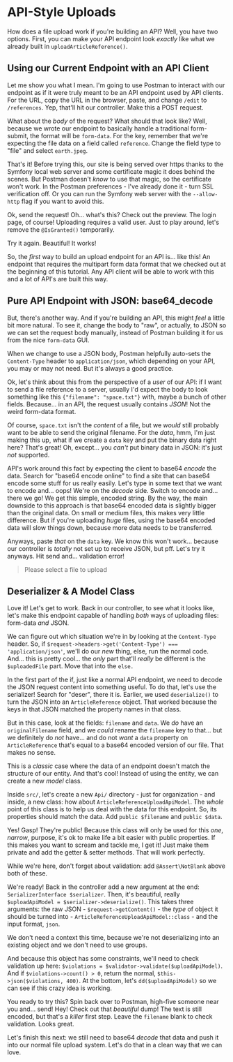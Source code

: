 # API-Style Uploads

How does a file upload work if you're building an API? Well, you have two options.
First, you can make your API endpoint look *exactly* like what we already built
in `uploadArticleReference()`.

## Using our Current Endpoint with an API Client

Let me show you what I mean. I'm going to use Postman to interact with our endpoint
as if it were truly meant to be an API endpoint used by API clients. For the
URL, copy the URL in the browser, paste, and change `/edit` to `/references`. Yep,
that'll hit our controller. Make this a POST request.

What about the *body* of the request? What should that look like? Well, because
we wrote our endpoint to basically handle a traditional form-submit, the format
will be `form-data`. For the key, remember that we're expecting the file data on
a field called `reference`. Change the field type to "file" and select `earth.jpeg`.

That's it! Before trying this, our site is being served over https thanks to the
Symfony local web server and some certificate magic it does behind the scenes.
But Postman doesn't *know* to use that magic, so the certificate won't work. In
the Postman preferences - I've already done it - turn SSL verification off. Or
you can run the Symfony web server with the `--allow-http` flag if you want to avoid
this.

Ok, send the request! Oh... what's this? Check out the preview. The login page,
of course! Uploading requires a valid user. Just to play around, let's remove
the `@IsGranted()` temporarily.

Try it again. Beautiful! It works!

So, the *first* way to build an upload endpoint for an API is... like this! An
endpoint that requires the multipart form data format that we checked out at the
beginning of this tutorial. Any API client will be able to work with this and a lot
of API's are built this way.

## Pure API Endpoint with JSON: base64_decode

But, there's another way. And if you're building an API, this might *feel* a little
bit more natural. To see it, change the body to "raw", or actually, to JSON so
we can set the request body manually, instead of Postman building it for us from
the nice `form-data` GUI.

When we change to use a JSON body, Postman helpfully auto-sets the `Content-Type`
header to `application/json`, which depending on your API, you may or may not need.
But it's always a good practice.

Ok, let's think about this from the perspective of a *user* of our API: if I want
to send a file reference to a server, usually I'd expect the body to look something
like this `{"filename": "space.txt"}` with, maybe a bunch of other fields. Because...
in an API, the request usually contains *JSON*! Not the weird form-data format.

Of course, `space.txt` isn't the *content* of a file, but we *would* still probably
want to be able to send the original filename. For the *data*, hmm, I'm just making
this up, what if we create a `data` key and put the binary data right here? That's
great! Oh, except... you *can't* put binary data in JSON: it's just *not* supported.

API's work around this fact by expecting the client to base64 *encode* the data.
Search for "base64 encode online" to find a site that can base64 encode some stuff
for us really easily. Let's type in some text that we want to encode and... oops!
We're on the *decode* side. Switch to encode and... there we go! We get this simple,
encoded string. By the way, the main downside to this approach is that base64 encoded
data is slightly bigger than the original data. On small or medium files, this makes
very little difference. But if you're uploading *huge* files, using the base64
encoded data will slow things down, because more data needs to be transferred.

Anyways, paste *that* on the `data` key. We know this won't work... because our
controller is *totally* not set up to receive JSON, but pff. Let's try it anyways.
Hit send and... validation error!

> Please select a file to upload

## Deserializer & A Model Class

Love it! Let's get to work. Back in our controller, to see what it looks like,
let's make this endpoint capable of handling *both* ways of uploading files:
form-data *and* JSON.

We can figure out which situation we're in by looking at the `Content-Type` header.
So, if `$request->headers->get('Content-Type') === 'application/json'`, we'll do
our *new* thing, else, run the normal code. And... this is pretty cool... the
*only* part that'll *really* be different is the `$uploadedFile` part. Move that
into the `else.`

In the first part of the if, just like a normal API endpoint, we need to decode
the JSON request content into something useful. To do that, let's use the serializer!
Search for "deser", there it is. Earlier, we used `deserialize()` to turn the
JSON into an `ArticleReference` object. That worked because the keys in that JSON
matched the property names in that class.

But in this case, look at the fields: `filename` and `data`. We *do* have an
`originalFilename` field, and we *could* rename the `filename` key to that...
but we definitely do *not* have... and do not *want* a `data` property on
`ArticleReference` that's equal to a base64 encoded version of our file. That makes
no sense.

This is a *classic* case where the data of an endpoint doesn't match the structure
of our entity. And that's cool! Instead of using the entity, we can create a new
*model* class.

Inside `src/`, let's create a new `Api/` directory - just for organization - and
inside, a new class: how about `ArticleReferenceUploadApiModel`. The *whole* point
of this class is to help us deal with the data for this endpoint. So, its properties
should match the data. Add `public $filename` and `public $data`.

Yes! Gasp! They're public! Because this class will only be used for this *one*,
*narrow*, purpose, it's ok to make life a bit easier with public properties. If
this makes you want to scream and tackle me, I get it! Just make them private and
add the getter & setter methods. That will work perfectly.

While we're here, don't forget about validation: add `@Assert\NotBlank` above
both of these.

We're ready! Back in the controller add a new argument at the end:
`SerializerInterface $serializer`. Then, it's beautiful, really
`$uploadApiModel = $serializer->deserialize()`. This takes three arguments: the
raw JSON - `$request->getContent()` - the *type* of object it should be turned
into - `ArticleReferenceUploadApiModel::class` - and the input format, `json`.

We don't need a context this time, because we're not deserializing into an existing
object and we don't need to use groups.

And because this object has some constraints, we'll need to check validation up
here: `$violations = $validator->validate($uploadApiModel)`. And if
`$violations->count() > 0`, return the normal, `$this->json($violations, 400)`.
At the bottom, let's `dd($uploadApiModel)` so we can see if this crazy idea is
working.

You ready to try this? Spin back over to Postman, high-five someone near you and...
send! Hey! Check out that *beautiful* dump! The text is still encoded, but that's
a *killer* first step. Leave the `filename` blank to check validation. Looks great.

Let's finish this next: we still need to base64 *decode* that data and push it
into our normal file upload system. Let's do that in a clean way that we can love.
